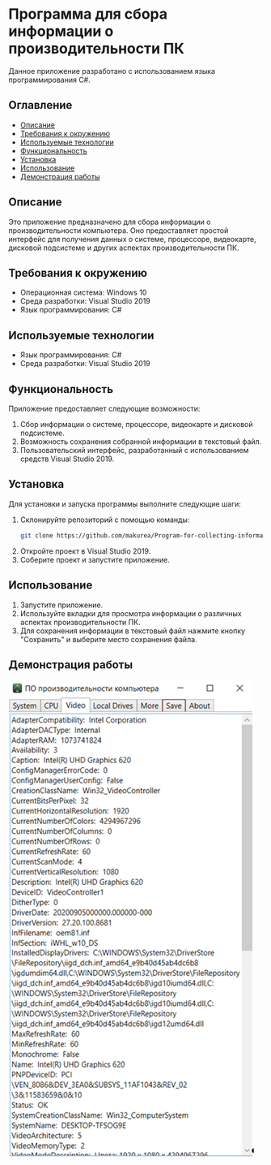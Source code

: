 ﻿# Программа для сбора информации о производительности ПК

Данное приложение разработано с использованием языка программирования C#.

## Оглавление

- [Описание](#описание)
- [Требования к окружению](#требования-к-окружению)
- [Используемые технологии](#используемые-технологии)
- [Функциональность](#функциональность)
- [Установка](#установка)
- [Использование](#использование)
- [Демонстрация работы](#демонстрация-работы)

## Описание

Это приложение предназначено для сбора информации о производительности компьютера. Оно предоставляет простой интерфейс для получения данных о системе, процессоре, видеокарте, дисковой подсистеме и других аспектах производительности ПК.

## Требования к окружению

- Операционная система: Windows 10
- Среда разработки: Visual Studio 2019
- Язык программирования: C#

## Используемые технологии

- Язык программирования: C#
- Среда разработки: Visual Studio 2019

## Функциональность

Приложение предоставляет следующие возможности:

1. Сбор информации о системе, процессоре, видеокарте и дисковой подсистеме.
2. Возможность сохранения собранной информации в текстовый файл.
3. Пользовательский интерфейс, разработанный с использованием средств Visual Studio 2019.

## Установка

Для установки и запуска программы выполните следующие шаги:

1. Склонируйте репозиторий с помощью команды:
    ```sh
    git clone https://github.com/makurea/Program-for-collecting-information-about-PC-performance.git
    ```
2. Откройте проект в Visual Studio 2019.
3. Соберите проект и запустите приложение.

## Использование

1. Запустите приложение.
2. Используйте вкладки для просмотра информации о различных аспектах производительности ПК.
3. Для сохранения информации в текстовый файл нажмите кнопку "Сохранить" и выберите место сохранения файла.

## Демонстрация работы

![Демонстрация работы](cscreen.png)
